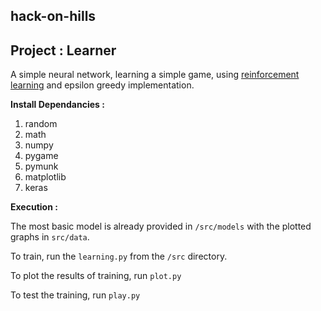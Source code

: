 ## hack-on-hills

## Project : Learner

A simple neural network, learning a simple game, using [reinforcement learning](https://www.analyticsvidhya.com/blog/2017/01/introduction-to-reinforcement-learning-implementation/) and epsilon greedy implementation.

**Install Dependancies :**

1. random
2. math
3. numpy 
4. pygame
5. pymunk
6. matplotlib
7. keras


**Execution :**

The most basic model is already provided in `/src/models`  with the plotted graphs in `src/data`.

To train, run the `learning.py` from the `/src` directory.

To plot the results of training, run `plot.py`

To test the training, run `play.py`

